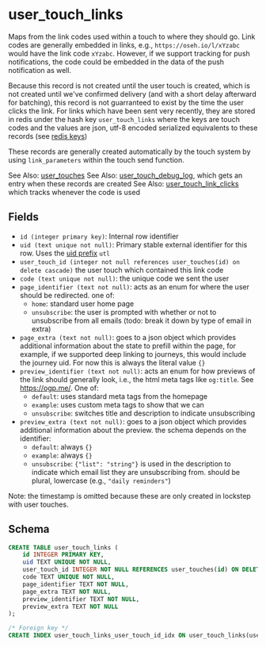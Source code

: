 # user_touch_links

Maps from the link codes used within a touch to where they should go. Link codes
are generally embedded in links, e.g., `https://oseh.io/l/xYzabc` would have the
link code `xYzabc`. However, if we support tracking for push notifications, the
code could be embedded in the data of the push notification as well.

Because this record is not created until the user touch is created, which is not
created until we've confirmed delivery (and with a short delay afterward for
batching), this record is not guarranteed to exist by the time the user clicks
the link. For links which have been sent very recently, they are stored in
redis under the hash key `user_touch_links` where the keys are touch codes and
the values are json, utf-8 encoded serialized equivalents to these records
(see [redis keys](../redis/keys.md))

These records are generally created automatically by the touch system by using
`link_parameters` within the touch send function.

See Also: [user_touches](./user_touches.md)
See Also: [user_touch_debug_log](./user_touch_debug_log.md), which gets an entry
when these records are created
See Also: [user_touch_link_clicks](./user_touch_link_clicks.md) which tracks
whenever the code is used

## Fields

- `id (integer primary key)`: Internal row identifier
- `uid (text unique not null)`: Primary stable external identifier for this
  row. Uses the [uid prefix](../uid_prefixes.md) `utl`
- `user_touch_id (integer not null references user_touches(id) on delete cascade)`
  the user touch which contained this link code
- `code (text unique not null)`: the unique code we sent the user
- `page_identifier (text not null)`: acts as an enum for where the user should be
  redirected. one of:
  - `home`: standard user home page
  - `unsubscribe`: the user is prompted with whether or not to unsubscribe from
    all emails (todo: break it down by type of email in extra)
- `page_extra (text not null)`: goes to a json object which provides additional
  information about the state to prefill within the page, for example, if we
  supported deep linking to journeys, this would include the journey uid. For
  now this is always the literal value `{}`
- `preview_identifier (text not null)`: acts an enum for how previews of the link
  should generally look, i.e., the html meta tags like `og:title`.
  See https://ogp.me/. One of:
  - `default`: uses standard meta tags from the homepage
  - `example`: uses custom meta tags to show that we can
  - `unsubscribe`: switches title and description to indicate unsubscribing
- `preview_extra (text not null)`: goes to a json object which provides additional
  information about the preview. the schema depends on the identifier:
  - `default`: always `{}`
  - `example`: always `{}`
  - `unsubscribe`: `{"list": "string"}` is used in the description to indicate which
    email list they are unsubscribing from. should be plural, lowercase (e.g.,
    `"daily reminders"`)

Note: the timestamp is omitted because these are only created in lockstep with
user touches.

## Schema

```sql
CREATE TABLE user_touch_links (
    id INTEGER PRIMARY KEY,
    uid TEXT UNIQUE NOT NULL,
    user_touch_id INTEGER NOT NULL REFERENCES user_touches(id) ON DELETE CASCADE,
    code TEXT UNIQUE NOT NULL,
    page_identifier TEXT NOT NULL,
    page_extra TEXT NOT NULL,
    preview_identifier TEXT NOT NULL,
    preview_extra TEXT NOT NULL
);

/* Foreign key */
CREATE INDEX user_touch_links_user_touch_id_idx ON user_touch_links(user_touch_id);
```
